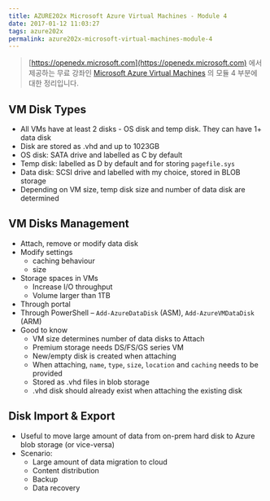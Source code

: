 ```yaml
---
title: AZURE202x Microsoft Azure Virtual Machines - Module 4
date: 2017-01-12 11:03:27
tags: azure202x
permalink: azure202x-microsoft-virtual-machines-module-4
---
```


> [https://openedx.microsoft.com](https://openedx.microsoft.com) 에서 제공하는 무료 강좌인 [Microsoft Azure Virtual Machines](https://openedx.microsoft.com/courses/course-v1:Microsoft+AZURE202x+2016_T1/about) 의 모듈 4 부분에 대한 정리입니다.


## VM Disk Types ##

* All VMs have at least 2 disks - OS disk and temp disk. They can have 1+ data disk
* Disk are stored as .vhd and up to 1023GB
* OS disk: SATA drive and labelled as C by default
* Temp disk: labelled as D by default and for storing `pagefile.sys`
* Data disk: SCSI drive and labelled with my choice, stored in BLOB storage
* Depending on VM size, temp disk size and number of data disk are determined


## VM Disks Management ##

* Attach, remove or modify data disk
* Modify settings
  * caching behaviour
  * size
* Storage spaces in VMs
  * Increase I/O throughput
  * Volume larger than 1TB
* Through portal
* Through PowerShell &ndash; `Add-AzureDataDisk` (ASM), `Add-AzureVMDataDisk` (ARM)
* Good to know
  * VM size determines number of data disks to Attach
  * Premium storage needs DS/FS/GS series VM
  * New/empty disk is created when attaching
  * When attaching, `name`, `type`, `size`, `location` and `caching` needs to be provided
  * Stored as .vhd files in blob storage
  * .vhd disk should already exist when attaching the existing disk

## Disk Import & Export ##

* Useful to move large amount of data from on-prem hard disk to Azure blob storage (or vice-versa)
* Scenario:
  * Large amount of data migration to cloud
  * Content distribution
  * Backup
  * Data recovery
